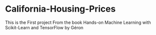 # California-Housing-Prices
This is the First project From the book  Hands-on Machine Learning with Scikit-Learn and TensorFlow by Géron
